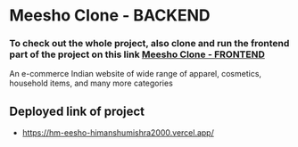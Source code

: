 
# Meesho Clone - BACKEND

###  To check out the whole project, also clone and run the frontend part of the project on this link [Meesho Clone - FRONTEND](https://github.com/HimanshuMishra2000/HM-EESHO)

An e-commerce Indian website of wide range of apparel, cosmetics, household items, and many more categories 
 
## Deployed link of project
- https://hm-eesho-himanshumishra2000.vercel.app/

